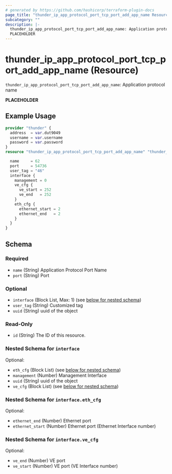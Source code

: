 ```yaml
---
# generated by https://github.com/hashicorp/terraform-plugin-docs
page_title: "thunder_ip_app_protocol_port_tcp_port_add_app_name Resource - terraform-provider-thunder"
subcategory: ""
description: |-
  thunder_ip_app_protocol_port_tcp_port_add_app_name: Application protocol name
  PLACEHOLDER
---
```


# thunder_ip_app_protocol_port_tcp_port_add_app_name (Resource)

`thunder_ip_app_protocol_port_tcp_port_add_app_name`: Application protocol name

__PLACEHOLDER__

## Example Usage

```terraform
provider "thunder" {
  address  = var.dut9049
  username = var.username
  password = var.password
}
resource "thunder_ip_app_protocol_port_tcp_port_add_app_name" "thunder_ip_app_protocol_port_tcp_port_add_app_name" {

  name     = 62
  port     = 54736
  user_tag = "46"
  interface {
    management = 0
    ve_cfg {
      ve_start = 252
      ve_end   = 252
    }
    eth_cfg {
      ethernet_start = 2
      ethernet_end   = 2
    }
  }
}
```

<!-- schema generated by tfplugindocs -->
## Schema

### Required

- `name` (String) Application Protocol Port Name
- `port` (String) Port

### Optional

- `interface` (Block List, Max: 1) (see [below for nested schema](#nestedblock--interface))
- `user_tag` (String) Customized tag
- `uuid` (String) uuid of the object

### Read-Only

- `id` (String) The ID of this resource.

<a id="nestedblock--interface"></a>
### Nested Schema for `interface`

Optional:

- `eth_cfg` (Block List) (see [below for nested schema](#nestedblock--interface--eth_cfg))
- `management` (Number) Management Interface
- `uuid` (String) uuid of the object
- `ve_cfg` (Block List) (see [below for nested schema](#nestedblock--interface--ve_cfg))

<a id="nestedblock--interface--eth_cfg"></a>
### Nested Schema for `interface.eth_cfg`

Optional:

- `ethernet_end` (Number) Ethernet port
- `ethernet_start` (Number) Ethernet port (Ethernet Interface number)


<a id="nestedblock--interface--ve_cfg"></a>
### Nested Schema for `interface.ve_cfg`

Optional:

- `ve_end` (Number) VE port
- `ve_start` (Number) VE port (VE Interface number)


